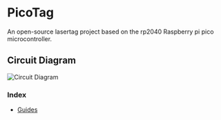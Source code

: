 # PicoTag
An open-source lasertag project based on the rp2040 Raspberry pi pico microcontroller.

## Circuit Diagram
![Circuit Diagram]([https://external-content.duckduckgo.com/iu/?u=https%3A%2F%2Fwww.researchgate.net%2Fprofile%2FM-Hayes-3%2Fpublication%2F311564472%2Ffigure%2Fdownload%2Ffig9%2FAS%3A525221409902601%401502233950621%2Fa-Mecanum-wheel-position-around-sphere-b-roller-angles-around-Mecanum-wheel.png&f=1&nofb=1&ipt=1327f0aa68fa2f4d1d6e701fc37b39da95684783537cc822bab735554bc7569d&ipo=images](https://github.com/Bluest-Lotus/PicoTag/blob/main/circuit.png?raw=true))


### Index

<!--- [Concepts](SiteStuff/concepts/index.md)
 -[Autonomy](SiteStuff/autonomy/index.md)-->
- [Guides](SiteStuff/guides/index.md)

<!--[Work-Analysis](SiteStuff/analysis.md)-->

